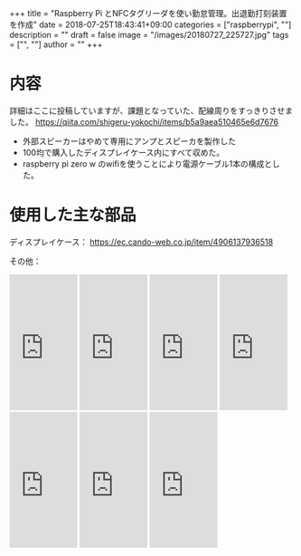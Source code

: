 ﻿+++
title = "Raspberry Pi とNFCタグリーダを使い勤怠管理。出退勤打刻装置を作成"
date = 2018-07-25T18:43:41+09:00
categories = ["raspberrypi", ""]
description = ""
draft = false
image = "/images/20180727_225727.jpg"
tags = ["", ""]
author = ""
+++



# 内容


詳細はここに投稿していますが、課題となっていた、配線周りをすっきりさせました。
https://qiita.com/shigeru-yokochi/items/b5a9aea510465e6d7676


- 外部スピーカーはやめて専用にアンプとスピーカを製作した
- 100均で購入したディスプレイケース内にすべて収めた。
- raspberry pi zero w のwifiを使うことにより電源ケーブル1本の構成とした。




# 使用した主な部品


ディスプレイケース：
https://ec.cando-web.co.jp/item/4906137936518

その他：

<iframe style="width:120px;height:240px;" marginwidth="0" marginheight="0" scrolling="no" frameborder="0" src="https://rcm-fe.amazon-adsystem.com/e/cm?ref=qf_sp_asin_til&t=yokochi-22&m=amazon&o=9&p=8&l=as1&IS1=1&detail=1&asins=B077VLMVKM&linkId=2bc2f92bf4793feda484cb489c3ceb7d&bc1=ffffff&lt1=_top&fc1=333333&lc1=0066c0&bg1=ffffff&f=ifr">
    </iframe>

<iframe style="width:120px;height:240px;" marginwidth="0" marginheight="0" scrolling="no" frameborder="0" src="https://rcm-fe.amazon-adsystem.com/e/cm?ref=qf_sp_asin_til&t=yokochi-22&m=amazon&o=9&p=8&l=as1&IS1=1&detail=1&asins=B00948CGAG&linkId=6b4cfe6426e9c66b82aafd445d4508b0&bc1=ffffff&lt1=_top&fc1=333333&lc1=0066c0&bg1=ffffff&f=ifr">
    </iframe>

<iframe style="width:120px;height:240px;" marginwidth="0" marginheight="0" scrolling="no" frameborder="0" src="https://rcm-fe.amazon-adsystem.com/e/cm?ref=qf_sp_asin_til&t=yokochi-22&m=amazon&o=9&p=8&l=as1&IS1=1&detail=1&asins=B007INF4ZS&linkId=6677aadf4620ef3cf429e1365e7b245f&bc1=ffffff&lt1=_top&fc1=333333&lc1=0066c0&bg1=ffffff&f=ifr">
    </iframe>

<iframe style="width:120px;height:240px;" marginwidth="0" marginheight="0" scrolling="no" frameborder="0" src="https://rcm-fe.amazon-adsystem.com/e/cm?ref=qf_sp_asin_til&t=yokochi-22&m=amazon&o=9&p=8&l=as1&IS1=1&detail=1&asins=B019XHVQNK&linkId=274798f15eac8001c91dd0e549bc0920&bc1=ffffff&lt1=_top&fc1=333333&lc1=0066c0&bg1=ffffff&f=ifr">
    </iframe>

<iframe style="width:120px;height:240px;" marginwidth="0" marginheight="0" scrolling="no" frameborder="0" src="https://rcm-fe.amazon-adsystem.com/e/cm?ref=qf_sp_asin_til&t=yokochi-22&m=amazon&o=9&p=8&l=as1&IS1=1&detail=1&asins=B016U0VZFM&linkId=381fed473611cba2d2528608200da1cc&bc1=ffffff&lt1=_top&fc1=333333&lc1=0066c0&bg1=ffffff&f=ifr">
    </iframe>

<iframe style="width:120px;height:240px;" marginwidth="0" marginheight="0" scrolling="no" frameborder="0" src="https://rcm-fe.amazon-adsystem.com/e/cm?ref=qf_sp_asin_til&t=yokochi-22&m=amazon&o=9&p=8&l=as1&IS1=1&detail=1&asins=B0173E30AC&linkId=480c72b9ffcc366a777bdc52f05c07e6&bc1=ffffff&lt1=_top&fc1=333333&lc1=0066c0&bg1=ffffff&f=ifr">
    </iframe>

<iframe style="width:120px;height:240px;" marginwidth="0" marginheight="0" scrolling="no" frameborder="0" src="https://rcm-fe.amazon-adsystem.com/e/cm?ref=qf_sp_asin_til&t=yokochi-22&m=amazon&o=9&p=8&l=as1&IS1=1&detail=1&asins=B01JYR2KI4&linkId=f0fe44ddbad6803e099d5ccc16607f61&bc1=ffffff&lt1=_top&fc1=333333&lc1=0066c0&bg1=ffffff&f=ifr">
    </iframe>
